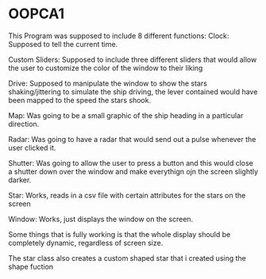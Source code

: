 # OOPCA1

This Program was supposed to include 8 different functions:
Clock:
Supposed to tell the current time.

Custom Sliders:
Supposed to include three different sliders that would allow the user to customize the color of the window to their liking

Drive:
Supposed to manipulate the window to show the stars shaking/jittering to simulate the ship driving, 
the lever contained would have been mapped to the speed the stars shook.

Map:
Was going to be a small graphic of the ship heading in a particular direction.

Radar:
Was going to have a radar that would send out a pulse whenever the user clicked it.

Shutter:
Was going to allow the user to press a button and this would close a shutter down over the window and make everythign ojn the screen slightly darker.

Star:
Works, reads in a csv file with certain attributes for the stars on the screen

Window:
Works, just displays the window on the screen.

Some things that is fully working is that the whole display should be completely dynamic, regardless of screen size.

The star class also creates a custom shaped star that i created using the shape fuction
